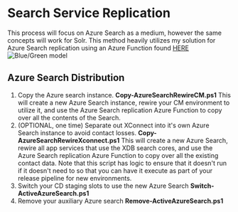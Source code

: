 # Search Service Replication
This process will focus on Azure Search as a medium, however the same concepts will work for Solr.  This method heavily utilizes my solution for Azure Search replication using an Azure Function found [HERE](https://jeffdarchuk.com/2019/08/13/azure-search-replication/)
![Blue/Green model](https://jeffdarchuk.files.wordpress.com/2018/11/sitecore-9-blue-green-model.png?w=776)
## Azure Search Distribution

 1. Copy the Azure search instance. **Copy-AzureSearchRewireCM.ps1** This will create a new Azure Search instance, rewire your CM environment to utilize it, and use the Azure Search replication Azure Function to copy over all the contents of the Search.
 2. (OPTIONAL, one time) Separate out XConnect into it's own Azure Search instance to avoid contact losses. **Copy-AzureSearchRewireXconnect.ps1** This will create a new Azure Search, rewire all app services that use the XDB search cores, and use the Azure Search replication Azure Function to copy over all the existing contact data.  Note that this script has logic to ensure that it doesn't run if it doesn't need to so that you can have it execute as part of your release pipeline for new environments.
 3. Switch your CD staging slots to use the new Azure Search **Switch-ActiveAzureSearch.ps1**
 4. Remove your auxiliary Azure search **Remove-ActiveAzureSearch.ps1**
